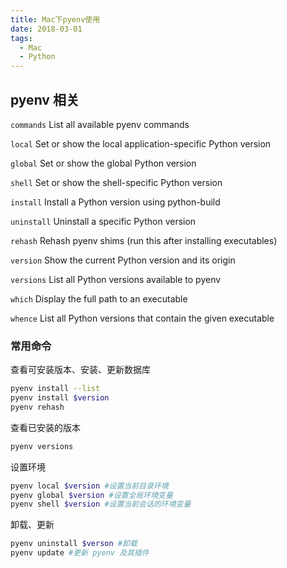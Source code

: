 ```yaml
---
title: Mac下pyenv使用
date: 2018-03-01
tags:
  - Mac
  - Python
---
```


## pyenv 相关

`commands` List all available pyenv commands

`local` Set or show the local application-specific Python version

`global` Set or show the global Python version

`shell` Set or show the shell-specific Python version

`install` Install a Python version using python-build

`uninstall` Uninstall a specific Python version

`rehash` Rehash pyenv shims (run this after installing executables)

`version` Show the current Python version and its origin

`versions` List all Python versions available to pyenv

`which` Display the full path to an executable

`whence` List all Python versions that contain the given executable

### 常用命令

查看可安装版本、安装、更新数据库

```sh
pyenv install --list
pyenv install $version
pyenv rehash
```

查看已安装的版本

```sh
pyenv versions
```

设置环境

```sh
pyenv local $version #设置当前目录环境
pyenv global $version #设置全局环境变量
pyenv shell $version #设置当前会话的环境变量
```

卸载、更新

```sh
pyenv uninstall $verson #卸载
pyenv update #更新 pyenv 及其插件
```
